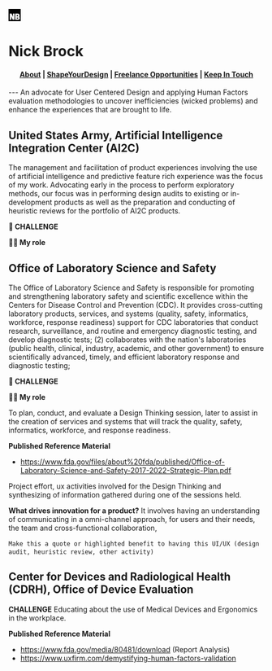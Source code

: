 ![(https://github.com/assets/images/favicon.ico)](https://github.com/n-brock/website/blob/main/favicon.ico)
# Nick Brock


<h4 align="center">
  <a href="https://excalidraw.com">About</a> |
  <a href="https://plus.excalidraw.com/blog">ShapeYourDesign</a> |
  <a href="https://docs.excalidraw.com">Freelance Opportunities</a> |
  <a href="mailto:nickolas.brock@gmail.com">Keep In Touch</a>
</h4>
---
An advocate for User Centered Design and applying Human Factors evaluation methodologies to uncover inefficiencies (wicked problems) and enhance the experiences that are brought to life. 

## United States Army, Artificial Intelligence Integration Center (AI2C)
The management and facilitation of product experiences involving the use of artificial intelligence and predictive feature rich experience was the focus of my work. Advocating early in the process to perform exploratory methods, our focus was in performing design audits to existing or in-development products as well as the preparation and conducting of heuristic reviews for the portfolio of AI2C products.   

**🚨 CHALLENGE**

**👨‍🔧 My role**



## Office of Laboratory Science and Safety

The Office of Laboratory Science and Safety is responsible for promoting and strengthening laboratory safety and scientific excellence within the Centers for Disease Control and Prevention (CDC). It provides cross-cutting laboratory products, services, and systems (quality, safety, informatics, workforce, response readiness) support for CDC laboratories that conduct research, surveillance, and routine and emergency diagnostic testing, and develop diagnostic tests; (2) collaborates with the nation's laboratories (public health, clinical, industry, academic, and other government) to ensure scientifically advanced, timely, and efficient laboratory response and diagnostic testing; 

**🚨 CHALLENGE**

**👨‍🔧 My role**

To plan, conduct, and evaluate a Design Thinking session, later to assist in the creation of services and systems that will track the quality, safety, informatics, workforce, and response readiness.


**Published Reference Material**
- https://www.fda.gov/files/about%20fda/published/Office-of-Laboratory-Science-and-Safety-2017-2022-Strategic-Plan.pdf


Project effort, ux activities involved for the Design Thinking and synthesizing of information gathered during one of the sessions held. 

**What drives innovation for a product?** It involves having an understanding of communicating in a omni-channel approach, for users and their needs, the team and cross-functional collaboration, 

```
Make this a quote or highlighted benefit to having this UI/UX (design audit, heuristic review, other activity) 
```



## Center for Devices and Radiological Health (CDRH), Office of Device Evaluation
**CHALLENGE**
Educating about the use of Medical Devices and Ergonomics in the workplace.


**Published Reference Material**
- https://www.fda.gov/media/80481/download (Report Analysis)
- https://www.uxfirm.com/demystifying-human-factors-validation

